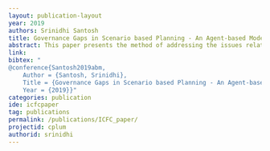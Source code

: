 ```yaml
---
layout: publication-layout
year: 2019
authors: Srinidhi Santosh
title: Governance Gaps in Scenario based Planning - An Agent-based Modelling Approach
abstract: This paper presents the method of addressing the issues related to governance in scenario&#45;based planning through an agent-based simulation approach. Statutory plans like the master plans or the development plans are formed envisioning the city towards development. The traditional planning method follows a predict and plan approach, with less consideration to multiple uncertainties. The concept of using scenario&#45;based planning as a tool depicts possible futures for the city and helps the agencies involved to take an informed decision. Planners have been using this method for the preparation of development/master plans to analyse the future outcomes of their current decisions(Chakraborty & Mcmillan, 2015). However, in the process of adopting this concept of scenario-based planning, parameters relating to future uncertainties and governance are overlooked. Literature identifies these issues as (1) Fixed outcome, (2) Simplistic scenarios, (3) No consideration to planning support systems, (4) No consideration towards the inclusion of agencies. Though simulation models have addressed the uncertainties in scenario planning, the aspect of governance is overlooked. With India having a complex governance structure of functional overlaps and interlinkages, each government agency creates their individual plan with respect to their roles and functions for the development of the city. Each of these plans are made in silo having their respective aims and visions. A case study-based approach is applied to understand in detail the issues related to governance in scenario&#45;based planning. It involves understanding the issues in the government structure through town planning acts and other literature and case studies. The study concludes with ways to address certain governance issues affecting scenario-based planning through agent-based simulation approach.
link: 
bibtex: "
@conference{Santosh2019abm,
	Author = {Santosh, Srinidhi},
	Title = {Governance Gaps in Scenario based Planning - An Agent-based Modelling Approach},
	Year = {2019}}"
categories: publication
ide: icfcpaper
tag: publications
permalink: /publications/ICFC_paper/
projectid: cplum
authorid: srinidhi
---
```

